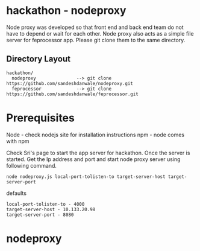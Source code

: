# hackathon - nodeproxy

Node proxy was developed so that front end and back end team do not have to depend or wait for each other. Node proxy also acts as a simple file server for feprocessor app. Please git clone them to the same directory.

## Directory Layout

```
hackathon/
  nodeproxy               --> git clone https://github.com/sandeshdanwale/nodeproxy.git
  feprocessor             --> git clone https://github.com/sandeshdanwale/feprocessor.git

```

# Prerequisites
Node - check nodejs site for installation instructions
npm - node comes with npm

Check Sri's page to start the app server for hackathon. Once the server is started. Get the Ip address and port and start node proxy server using following command. 

```
node nodeproxy.js local-port-tolisten-to target-server-host target-server-port
```
defaults

```
local-port-tolisten-to - 4000
target-server-host - 10.133.20.98
target-server-port - 8080
```

# nodeproxy



